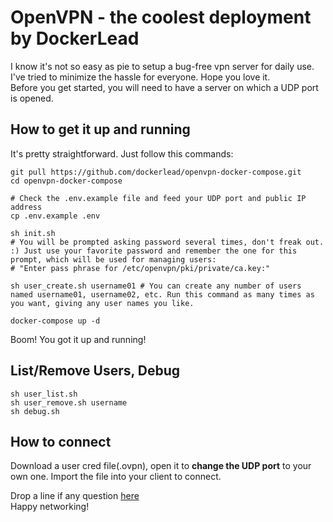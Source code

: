 # OpenVPN - the coolest deployment by DockerLead

I know it's not so easy as pie to setup a bug-free vpn server for daily use. <br>
I've tried to minimize the hassle for everyone. Hope you love it. <br>
Before you get started, you will need to have a server on which a UDP port is opened.

## How to get it up and running

It's pretty straightforward. Just follow this commands:
```shell
git pull https://github.com/dockerlead/openvpn-docker-compose.git
cd openvpn-docker-compose

# Check the .env.example file and feed your UDP port and public IP address
cp .env.example .env

sh init.sh
# You will be prompted asking password several times, don't freak out. :) Just use your favorite password and remember the one for this prompt, which will be used for managing users:
# "Enter pass phrase for /etc/openvpn/pki/private/ca.key:"

sh user_create.sh username01 # You can create any number of users named username01, username02, etc. Run this command as many times as you want, giving any user names you like.

docker-compose up -d
```
Boom! You got it up and running!

## List/Remove Users, Debug

```shell
sh user_list.sh
sh user_remove.sh username
sh debug.sh
```

## How to connect

Download a user cred file(.ovpn), open it to **change the UDP port** to your own one. Import the file into your client to connect.

Drop a line if any question [here](mailto:hey@crazyoptimist.net)  
Happy networking!

